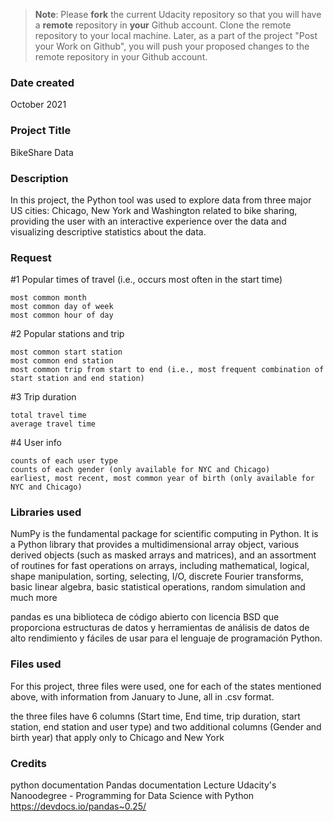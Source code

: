 >**Note**: Please **fork** the current Udacity repository so that you will have a **remote** repository in **your** Github account. Clone the remote repository to your local machine. Later, as a part of the project "Post your Work on Github", you will push your proposed changes to the remote repository in your Github account.

### Date created

October 2021 

### Project Title

BikeShare Data 

### Description

In this project, the Python tool was used to explore data from three major US cities: Chicago, New York and Washington related to bike sharing, providing the user with an interactive experience over the data and visualizing descriptive statistics about the data.

### Request

#1 Popular times of travel (i.e., occurs most often in the start time)

    most common month
    most common day of week
    most common hour of day

#2 Popular stations and trip

    most common start station
    most common end station
    most common trip from start to end (i.e., most frequent combination of start station and end station)

#3 Trip duration

    total travel time
    average travel time

#4 User info

    counts of each user type
    counts of each gender (only available for NYC and Chicago)
    earliest, most recent, most common year of birth (only available for NYC and Chicago)

### Libraries used

NumPy is the fundamental package for scientific computing in Python. It is a Python library that provides a multidimensional array object, various derived objects (such as masked arrays and matrices), and an assortment of routines for fast operations on arrays, including mathematical, logical, shape manipulation, sorting, selecting, I/O, discrete Fourier transforms, basic linear algebra, basic statistical operations, random simulation and much more

pandas es una biblioteca de código abierto con licencia BSD que proporciona estructuras de datos y herramientas de análisis de datos de alto rendimiento y fáciles de usar para el lenguaje de programación Python.

### Files used
For this project, three files were used, one for each of the states mentioned above, with information from January to June, all in .csv format. 

the three files have 6 columns (Start time, End time, trip duration, start station, end station and user type) and two additional columns (Gender and birth year) that apply only to Chicago and New York

### Credits
python documentation
Pandas documentation
Lecture Udacity's Nanoodegree - Programming for Data Science with Python
https://devdocs.io/pandas~0.25/

